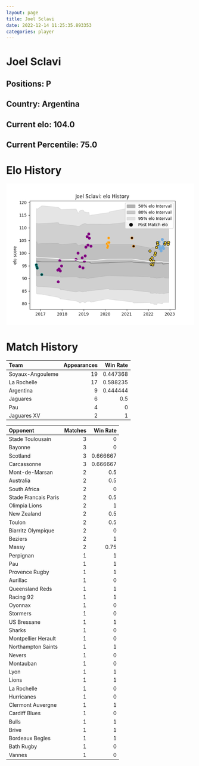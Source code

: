 ```yaml
---  
layout: page  
title: Joel Sclavi  
date: 2022-12-14 11:25:35.893353  
categories: player  
---
```

# Joel Sclavi

## Positions: P

## Country: Argentina

## Current elo: 104.0

## Current Percentile: 75.0

# Elo History


![elo history](history_JoelSclavi.png)
# Match History


| Team             |   Appearances |   Win Rate |
|:-----------------|--------------:|-----------:|
| Soyaux-Angouleme |            19 |   0.447368 |
| La Rochelle      |            17 |   0.588235 |
| Argentina        |             9 |   0.444444 |
| Jaguares         |             6 |   0.5      |
| Pau              |             4 |   0        |
| Jaguares XV      |             2 |   1        |

| Opponent             |   Matches |   Win Rate |
|:---------------------|----------:|-----------:|
| Stade Toulousain     |         3 |   0        |
| Bayonne              |         3 |   0        |
| Scotland             |         3 |   0.666667 |
| Carcassonne          |         3 |   0.666667 |
| Mont-de-Marsan       |         2 |   0.5      |
| Australia            |         2 |   0.5      |
| South Africa         |         2 |   0        |
| Stade Francais Paris |         2 |   0.5      |
| Olimpia Lions        |         2 |   1        |
| New Zealand          |         2 |   0.5      |
| Toulon               |         2 |   0.5      |
| Biarritz Olympique   |         2 |   0        |
| Beziers              |         2 |   1        |
| Massy                |         2 |   0.75     |
| Perpignan            |         1 |   1        |
| Pau                  |         1 |   1        |
| Provence Rugby       |         1 |   1        |
| Aurillac             |         1 |   0        |
| Queensland Reds      |         1 |   1        |
| Racing 92            |         1 |   1        |
| Oyonnax              |         1 |   0        |
| Stormers             |         1 |   0        |
| US Bressane          |         1 |   1        |
| Sharks               |         1 |   0        |
| Montpellier Herault  |         1 |   0        |
| Northampton Saints   |         1 |   1        |
| Nevers               |         1 |   0        |
| Montauban            |         1 |   0        |
| Lyon                 |         1 |   1        |
| Lions                |         1 |   1        |
| La Rochelle          |         1 |   0        |
| Hurricanes           |         1 |   0        |
| Clermont Auvergne    |         1 |   1        |
| Cardiff Blues        |         1 |   0        |
| Bulls                |         1 |   1        |
| Brive                |         1 |   1        |
| Bordeaux Begles      |         1 |   1        |
| Bath Rugby           |         1 |   0        |
| Vannes               |         1 |   0        |